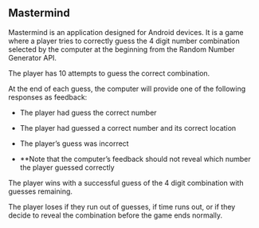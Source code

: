 ## Mastermind

Mastermind is an application designed for Android devices. It is a game where a player tries to correctly guess the 4 digit number combination selected by the computer at the beginning from the Random Number Generator API. 

The player has 10 attempts to guess the correct combination. 

At the end of each guess, the computer will provide one of the following responses as feedback:

- The player had guess the correct number

- The player had guessed a correct number and its correct location

- The player’s guess was incorrect

- **Note that the computer’s feedback should not reveal which number the player guessed correctly


The player wins with a successful guess of the 4 digit combination with guesses remaining.

The player loses if they run out of guesses, if time runs out, or if they decide to reveal the combination before the game ends normally.
